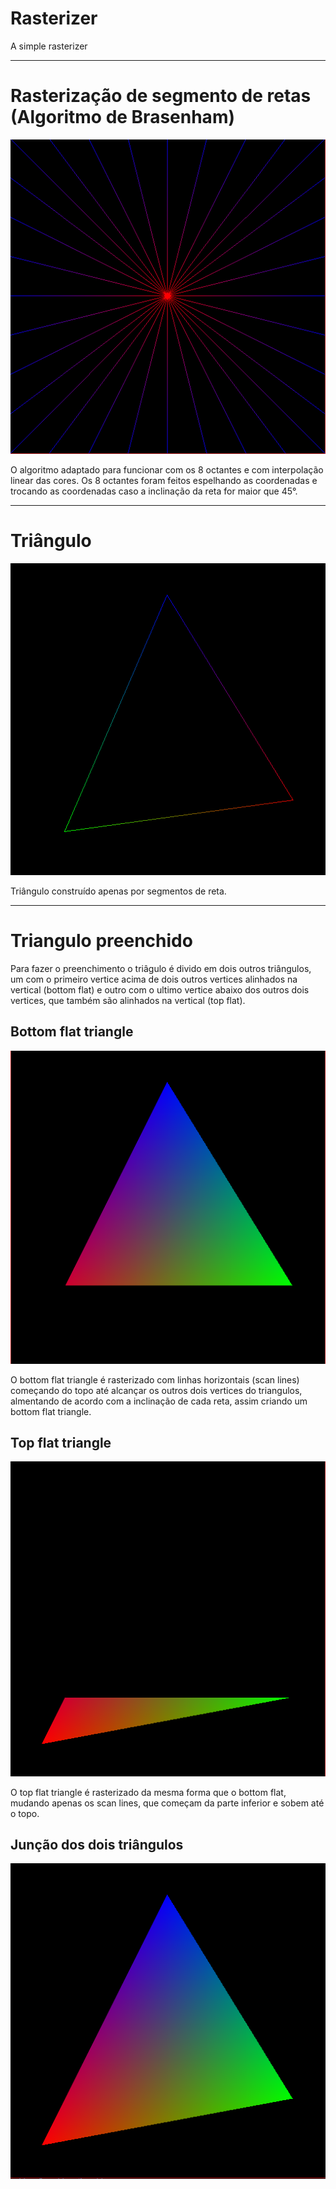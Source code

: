 # Rasterizer
A simple rasterizer

---
# Rasterização de segmento de retas (Algoritmo de Brasenham)
![print4.png](results/print4.png)

 O algoritmo adaptado para funcionar com os 8 octantes e com 
 interpolação linear das cores. Os 8 octantes foram feitos espelhando
 as coordenadas e trocando as coordenadas caso a inclinação da reta for maior
 que 45°.

---
# Triângulo
![print6.png](results/print6.png)

Triângulo construído apenas por segmentos de reta.

---
# Triangulo preenchido
Para fazer o preenchimento o triâgulo é divido em dois outros triângulos,
um com o primeiro vertice acima de dois outros vertices alinhados na vertical (bottom flat) e
outro com o ultimo vertice abaixo dos outros dois vertices, que também são alinhados na vertical (top flat).

## Bottom flat triangle
![print3.png](results/print3.png)

O bottom flat triangle é rasterizado com linhas horizontais (scan lines) começando do topo até alcançar os outros
dois vertices do triangulos, almentando de acordo com a inclinação de cada reta, assim criando um
bottom flat triangle.

## Top flat triangle
![print2.png](results/print2.png)

O top flat triangle é rasterizado da mesma forma que o bottom flat, mudando apenas os scan lines, que começam
da parte inferior e sobem até o topo.

## Junção dos dois triângulos
![print1.png](results/print1.png)
